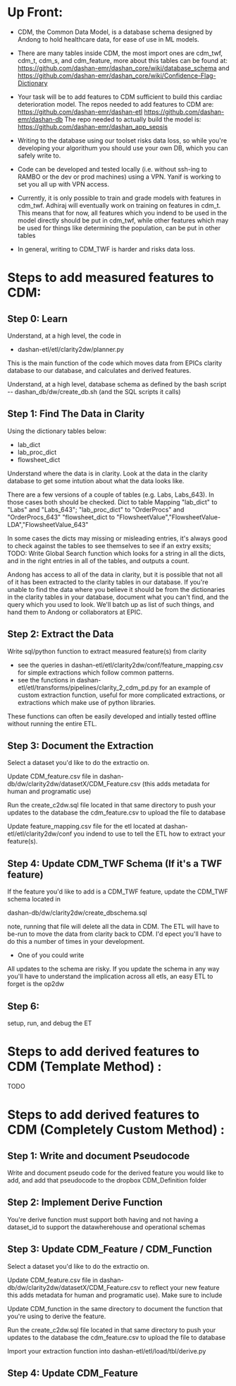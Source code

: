 
# Up Front:
 - CDM, the Common Data Model, is a database schema designed by Andong to hold healthcare data, for ease of use in ML models.
 
 - There are many tables inside CDM, the most import ones are cdm_twf, cdm_t, cdm_s, and cdm_feature, more about this tables can be found at: https://github.com/dashan-emr/dashan_core/wiki/database_schema and https://github.com/dashan-emr/dashan_core/wiki/Confidence-Flag-Dictionary

 - Your task will be to add features to CDM sufficient to build this cardiac deterioration model. 
 	The repos needed to add features to CDM are:
		https://github.com/dashan-emr/dashan-etl
		https://github.com/dashan-emr/dashan-db
	The repo needed to actually build the model is:
		https://github.com/dashan-emr/dashan_app_sepsis

 - Writing to the database using our toolset risks data loss, so while you're developing your algorithum you should use your own DB, which you can safely write to.

 - Code can be developed and tested locally (i.e. without ssh-ing to RAMBO or the dev or prod machines) using a VPN. Yanif is working to set you all up with VPN access. 

 - Currently, it is only possible to train and grade models with features in cdm_twf. Adhiraj will eventually work on training on features in cdm_t. This means that for now, all features which you indend to be used in the model directly should be put in cdm_twf, while other features which may be used for things like determining the population, can be put in other tables

 - In general, writing to CDM_TWF is harder and risks data loss.

# Steps to add measured features to CDM:
## Step 0: Learn
Understand, at a high level, the code in
 - dashan-etl/etl/clarity2dw/planner.py

This is the main function of the code which moves data from EPICs clarity database to our database, and calculates and derived features.

Understand, at a high level, database schema as defined by the bash script
 -- dashan_db/dw/create_db.sh (and the SQL scripts it calls)



## Step 1: Find The Data in Clarity
Using the dictionary tables below:
 - lab_dict
 - lab_proc_dict
 - flowsheet_dict

Understand where the data is in clarity. Look at the data in the clarity database to get some intution about what the data looks like.

There are a few versions of a couple of tables (e.g. Labs, Labs_643). In those cases both should be checked.
Dict to table Mapping
"lab_dict" to "Labs" and "Labs_643";
"lab_proc_dict" to "OrderProcs" and "OrderProcs_643"
"flowsheet_dict  to "FlowsheetValue","FlowsheetValue-LDA","FlowsheetValue_643"

In some cases the dicts may missing or misleading entries, it's always good to check against the tables to see themselves to see if an extry exsits;
TODO: Write Global Search function which looks for a string in all the dicts, and in the right entries in all of the tables, and outputs a count.

Andong has access to all of the data in clarity, but it is possible that not all of it has been extracted to the clarity tables in our database. If you're unable to find the data where you believe it should be from the dictionaries in the clarity tables in your database, document what you can't find, and the query which you used to look. We'll batch up as list of such things, and hand them to Andong or collaborators at EPIC.


## Step 2: Extract the Data
Write sql/python function to extract measured feature(s) from clarity

- see the queries in dashan-etl/etl/clarity2dw/conf/feature_mapping.csv for simple extractions which follow common patterns.
- see  the functions in dashan-etl/etl/transforms/pipelines/clarity_2_cdm_pd.py for an example of custom extraction function, useful for more complicated extractions, or extractions which make use of python libraries.

These functions can often be easily developed and intially tested offline without running the entire ETL.

## Step 3: Document the Extraction
Select a dataset you'd like to do the extractio on.

Update CDM_feature.csv file in
dashan-db/dw/clarity2dw/datasetX/CDM_Feature.csv
(this adds metadata for human and programatic use)

Run the create_c2dw.sql file located in that same directory to push your updates to the database the cdm_feature.csv to upload the file to database

Update feature_mapping.csv file for the etl located at dashan-etl/etl/clarity2dw/conf you indend to use to tell the ETL how to extract your feature(s).

## Step 4: Update CDM_TWF Schema (If it's a TWF feature)
If the feature you'd like to add is a CDM_TWF feature, update the CDM_TWF schema located in

dashan-db/dw/clarity2dw/create_dbschema.sql

note, running that file will delete all the data in CDM. The ETL will have to be-run to move the data from clarity back to CDM. I'd epect you'll have to do this a number of times in your development.
  - One of you could write

 All updates to the schema are risky. If you update the schema in any way you'll have to understand the implication across all etls, an easy ETL to forget is the op2dw


## Step 6:
setup, run, and debug the ET

# Steps to add derived features to CDM (Template Method) :

TODO

# Steps to add derived features to CDM (Completely Custom Method) :
## Step 1: Write and document Pseudocode
Write and document pseudo code for the derived feature you would like to add, and add that pseudocode to the dropbox CDM_Definition folder


## Step 2: Implement Derive Function
You're derive function must support both having and not having a dataset_id to support the datawherehouse and operational schemas

## Step 3: Update CDM_Feature  / CDM_Function
Select a dataset you'd like to do the extractio on.

Update CDM_feature.csv file in dashan-db/dw/clarity2dw/datasetX/CDM_Feature.csv to reflect your new feature this adds metadata for human and programatic use). Make sure to include

Update CDM_function in the same directory to document the function that you're using to derive the feature.

Run the create_c2dw.sql file located in that same directory to push your updates to the database the cdm_feature.csv to upload the file to database

Import your extraction function into dashan-etl/etl/load/tbl/derive.py

## Step 4: Update CDM_Feature
#


